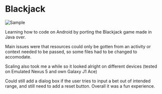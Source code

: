 # Blackjack
![Sample](https://raw.github.com/rhea331/Blackjack-Android/master/Screenshots/blackjack.png)

Learning how to code on Android by porting the Blackjack game made in Java over.

Main issues were that resources could only be gotten from an activity or context needed to be passed, so some files had to be changed to accomodate.

Scaling also took me a while so it looked alright on different devices (tested on Emulated Nexus 5 and own Galaxy J1 Ace)

Could still add a dialog box if the user tries to input a bet out of intended range, and still need to add a reset button. Overall it was a fun experience.
